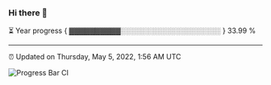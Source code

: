 ### Hi there 👋

⏳ Year progress { ▓▓▓▓▓▓▓▓▓▓░░░░░░░░░░░░░░░░░░░░ } 33.99 %

---

⏰ Updated on Thursday, May 5, 2022, 1:56 AM UTC

![Progress Bar CI](https://github.com/arthurbuhl/arthurbuhl/workflows/Progress%20Bar%20CI/badge.svg)
